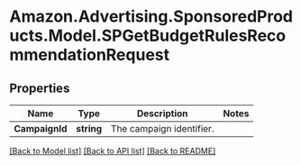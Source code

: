 # Amazon.Advertising.SponsoredProducts.Model.SPGetBudgetRulesRecommendationRequest

## Properties

Name | Type | Description | Notes
------------ | ------------- | ------------- | -------------
**CampaignId** | **string** | The campaign identifier. | 

[[Back to Model list]](../README.md#documentation-for-models) [[Back to API list]](../README.md#documentation-for-api-endpoints) [[Back to README]](../README.md)

